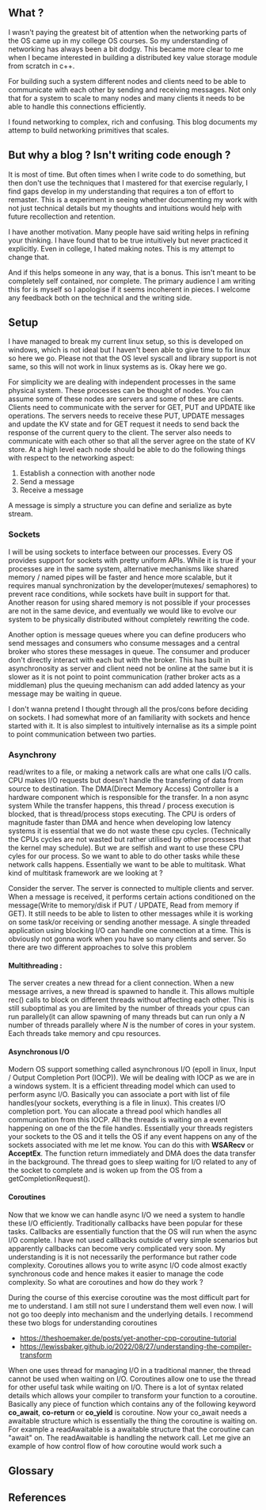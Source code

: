 ## What ?

I wasn't paying the greatest bit of attention when the networking parts of the OS came up in my college OS courses. So my understanding of networking has always been a bit dodgy. This became more clear to me when I became interested in building a distributed key value storage module from scratch in c++.

For building such a system different nodes and clients need to be able to communicate with each other by sending and receiving messages. Not only that for a system to scale to many nodes and many clients it needs to be able to handle this connections efficiently. 

I found networking to complex, rich and confusing. This blog documents my attemp to build networking primitives that scales.

## But why a blog ? Isn't writing code enough ?

It is most of time. But often times when I write code to do something, but then don't use the techniques that I mastered for that exercise regularly, I find gaps develop in my understanding that requires a ton of effort to remaster. This is a experiment in seeing whether documenting my work with not just technical details but my thoughts and intuitions would help with future recollection and retention.

I have another motivation. Many people have said writing helps in refining your thinking. I have found that to be true intuitively but never practiced it explicitly. Even in college, I hated making notes. This is my attempt to change that. 

And if this helps someone in any way, that is a bonus. This isn't meant to be completely self contained, nor complete. The primary audience I am writing this for is myself so I apologise if it seems incoherent in pieces. I welcome any feedback both on the technical and the writing side. 

## Setup
I have managed to break my current linux setup, so this is developed on windows, which is not ideal but I haven't been able to give time to fix linux so here we go. Please not that the OS level syscall and library support is not same, so this will not work in linux systems as is. Okay here we go.

For simplicity we are dealing with independent processes in the same physical system. These processes can be thought of nodes. You can assume some of these nodes are servers and some of these are clients. Clients need to communicate with the server for GET, PUT and UPDATE like operations. The servers needs to receive these PUT, UPDATE messages and update the KV state and for GET request it needs to send back the response of the current query to the client. The server also needs to communicate with each other so that all the server agree on the state of KV store. 
At a high level each node should be able to do the following things with respect to the networking aspect:
1. Establish a connection with another node
2. Send a message 
3. Receive a message 

A message is simply a structure you can define and serialize as byte stream.

### Sockets


I will be using sockets to interface between our processes. Every OS provides support for sockets with pretty uniform APIs. While it is true if your processes are in the same system, alternative mechanisms like shared memory / named pipes will be faster and hence more scalable, but it requires manual synchronization by the developer(mutexes/ semaphores) to prevent race conditions, while sockets have built in support for that. Another reason for using shared memory is not possible if your processes are not in the same device, and eventually we would like to evolve our system to be physically distributed without completely rewriting the code. 

Another option is message queues where you can define producers who send messages and consumers who consume messages and a central broker who stores these messages in queue. The consumer and producer don't directly interact with each but with the broker. This has built in asynchronosity as server and client need not be online at the same but it is slower as it is not point to point communication (rather broker acts as a middleman) plus the queuing mechanism can add added latency as your message may be waiting in queue. 

I don't wanna pretend I thought through all the pros/cons before deciding on sockets. I had somewhat more of an familiarity with sockets and hence started with it. It is also simplest to intuitively internalise as its a simple point to point communication between two parties. 

### Asynchrony 

read/writes to a file, or making a network calls are what one calls I/O calls. CPU makes I/O requests but doesn't handle the transfering of data from source to destination. The DMA(Direct Memory Access) Controller is a hardware component which is responsible for the transfer. In a non async system While the transfer happens, this thread / process execution is blocked, that is thread/process stops executing. The CPU is orders of magnitude faster than DMA and hence when developing low latency systems it is essential that we do not waste these cpu cycles. (Technically the CPUs cycles are not wasted but rather utilised by other processes that the kernel may schedule). But we are selfish and want to use these CPU cyles for our process. So we want to able to do other tasks while these network calls happens. Essentially we want to be able to multitask. What kind of multitask framework are we looking at ?

Consider the server. The server is connected to multiple clients and server. When a message is received, it performs certain actions conditioned on the message(Write to memory/disk if PUT / UPDATE, Read from memory if GET). It still needs to be able to listen to other messages while it is working on some task/or receiving or sending another message. A single threaded application using blocking I/O can handle one connection at a time. This is obviously not gonna work when you have so many clients and server. So there are two different approaches to solve this problem 

#### Multithreading :
The server creates a new thread for a client connection. When a new message arrives, a new thread is spawned to handle it. This allows multiple rec() calls to block on different threads without affecting each other. This is still suboptimal as you are limited by the number of threads your cpus can run parallely(it can allow spawning of many threads but can run only a $N$ number of threads parallely where $N$ is the number of cores in your system. Each threads take memory and cpu resources. 

#### Asynchronous I/O 
Modern OS support something called asynchronous I/O (epoll in linux, Input / Output Completion Port (IOCP)). We will be dealing with IOCP as we are in a windows system. It is a efficient threading model which can used to perform async I/O. Basically you can associate a port with list of file handles(your sockets, everything is a file in linux). This creates I/O completion port. You can allocate a thread pool which handles all communication from this IOCP. All the threads is waiting on a event happening on one of the the file handles. Essentially your threads registers your sockets to the OS and it tells the OS if any event happens on any of the sockets associated with me let me know. You can do this with **WSARecv** or **AcceptEx**. The function return immediately and DMA does the data transfer in the background. The thread goes to sleep waiting for I/O related to any of the socket to complete and is woken up from the OS from a getCompletionRequest(). 

#### Coroutines 
Now that we know we can handle async I/O we need a system to handle these I/O efficiently. Traditionally callbacks have been popular for these tasks. Callbacks are essentially function that the OS will run when the async I/O complete. I have not used callbacks outside of very simple scenarios but apparently callbacks can become very complicated very soon. My understanding is it is not necessarily the performance but rather code complexity. Coroutines allows you to write async I/O code almost exactly synchronous code and hence makes it easier to manage the code complexity. So what are coroutines and how do they work ? 

During the course of this exercise coroutine was the most difficult part for me to understand. I am still not sure I understand them well even now. I will not go too deeply into mechanism and the underlying details. I recommend these two blogs for understanding coroutines 
* https://theshoemaker.de/posts/yet-another-cpp-coroutine-tutorial
* https://lewissbaker.github.io/2022/08/27/understanding-the-compiler-transform

When one uses thread for managing I/O in a traditional manner, the thread cannot be used when waiting on I/O. Coroutines allow one to use the thread for other useful task while waiting on I/O. There is a lot of syntax related details which allows your compiler to transform your function to a coroutine. Basically any piece of function which contains any of the following keyword **co_await**, **co-return** or **co_yield** is coroutine. Now your co_await needs a awaitable structure which is essentially the thing the coroutine is waiting on. For example a readAwaitable is a awaitable structure that the coroutine can "await" on. The readAwaitable is handling the network call. Let me give an example of how control flow of how coroutine would work such a 




## Glossary 

## References 